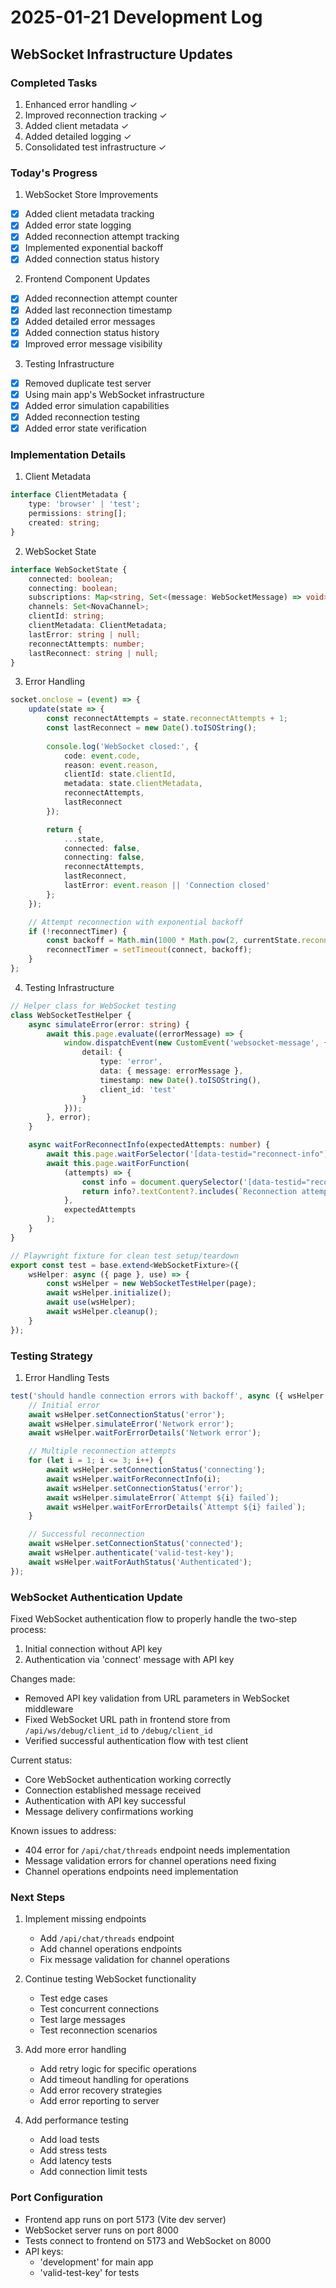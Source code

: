 # 2025-01-21 Development Log

## WebSocket Infrastructure Updates

### Completed Tasks
1. Enhanced error handling ✓
2. Improved reconnection tracking ✓
3. Added client metadata ✓
4. Added detailed logging ✓
5. Consolidated test infrastructure ✓

### Today's Progress

1. WebSocket Store Improvements
- [x] Added client metadata tracking
- [x] Added error state logging
- [x] Added reconnection attempt tracking
- [x] Implemented exponential backoff
- [x] Added connection status history

2. Frontend Component Updates
- [x] Added reconnection attempt counter
- [x] Added last reconnection timestamp
- [x] Added detailed error messages
- [x] Added connection status history
- [x] Improved error message visibility

3. Testing Infrastructure
- [x] Removed duplicate test server
- [x] Using main app's WebSocket infrastructure
- [x] Added error simulation capabilities
- [x] Added reconnection testing
- [x] Added error state verification

### Implementation Details

1. Client Metadata
```typescript
interface ClientMetadata {
    type: 'browser' | 'test';
    permissions: string[];
    created: string;
}
```

2. WebSocket State
```typescript
interface WebSocketState {
    connected: boolean;
    connecting: boolean;
    subscriptions: Map<string, Set<(message: WebSocketMessage) => void>>;
    channels: Set<NovaChannel>;
    clientId: string;
    clientMetadata: ClientMetadata;
    lastError: string | null;
    reconnectAttempts: number;
    lastReconnect: string | null;
}
```

3. Error Handling
```typescript
socket.onclose = (event) => {
    update(state => {
        const reconnectAttempts = state.reconnectAttempts + 1;
        const lastReconnect = new Date().toISOString();
        
        console.log('WebSocket closed:', {
            code: event.code,
            reason: event.reason,
            clientId: state.clientId,
            metadata: state.clientMetadata,
            reconnectAttempts,
            lastReconnect
        });

        return { 
            ...state, 
            connected: false,
            connecting: false,
            reconnectAttempts,
            lastReconnect,
            lastError: event.reason || 'Connection closed'
        };
    });

    // Attempt reconnection with exponential backoff
    if (!reconnectTimer) {
        const backoff = Math.min(1000 * Math.pow(2, currentState.reconnectAttempts), 30000);
        reconnectTimer = setTimeout(connect, backoff);
    }
};
```

4. Testing Infrastructure
```typescript
// Helper class for WebSocket testing
class WebSocketTestHelper {
    async simulateError(error: string) {
        await this.page.evaluate((errorMessage) => {
            window.dispatchEvent(new CustomEvent('websocket-message', {
                detail: {
                    type: 'error',
                    data: { message: errorMessage },
                    timestamp: new Date().toISOString(),
                    client_id: 'test'
                }
            }));
        }, error);
    }

    async waitForReconnectInfo(expectedAttempts: number) {
        await this.page.waitForSelector('[data-testid="reconnect-info"]');
        await this.page.waitForFunction(
            (attempts) => {
                const info = document.querySelector('[data-testid="reconnect-info"]');
                return info?.textContent?.includes(`Reconnection attempts: ${attempts}`);
            },
            expectedAttempts
        );
    }
}

// Playwright fixture for clean test setup/teardown
export const test = base.extend<WebSocketFixture>({
    wsHelper: async ({ page }, use) => {
        const wsHelper = new WebSocketTestHelper(page);
        await wsHelper.initialize();
        await use(wsHelper);
        await wsHelper.cleanup();
    }
});
```

### Testing Strategy

1. Error Handling Tests
```typescript
test('should handle connection errors with backoff', async ({ wsHelper }) => {
    // Initial error
    await wsHelper.setConnectionStatus('error');
    await wsHelper.simulateError('Network error');
    await wsHelper.waitForErrorDetails('Network error');

    // Multiple reconnection attempts
    for (let i = 1; i <= 3; i++) {
        await wsHelper.setConnectionStatus('connecting');
        await wsHelper.waitForReconnectInfo(i);
        await wsHelper.setConnectionStatus('error');
        await wsHelper.simulateError(`Attempt ${i} failed`);
        await wsHelper.waitForErrorDetails(`Attempt ${i} failed`);
    }

    // Successful reconnection
    await wsHelper.setConnectionStatus('connected');
    await wsHelper.authenticate('valid-test-key');
    await wsHelper.waitForAuthStatus('Authenticated');
});
```

### WebSocket Authentication Update

Fixed WebSocket authentication flow to properly handle the two-step process:
1. Initial connection without API key
2. Authentication via 'connect' message with API key

Changes made:
- Removed API key validation from URL parameters in WebSocket middleware
- Fixed WebSocket URL path in frontend store from `/api/ws/debug/client_id` to `/debug/client_id`
- Verified successful authentication flow with test client

Current status:
- Core WebSocket authentication working correctly
- Connection established message received
- Authentication with API key successful
- Message delivery confirmations working

Known issues to address:
- 404 error for `/api/chat/threads` endpoint needs implementation
- Message validation errors for channel operations need fixing
- Channel operations endpoints need implementation

### Next Steps

1. Implement missing endpoints
   - Add `/api/chat/threads` endpoint
   - Add channel operations endpoints
   - Fix message validation for channel operations

2. Continue testing WebSocket functionality
   - Test edge cases
   - Test concurrent connections
   - Test large messages
   - Test reconnection scenarios

2. Add more error handling
   - Add retry logic for specific operations
   - Add timeout handling for operations
   - Add error recovery strategies
   - Add error reporting to server

3. Add performance testing
   - Add load tests
   - Add stress tests
   - Add latency tests
   - Add connection limit tests

### Port Configuration
- Frontend app runs on port 5173 (Vite dev server)
- WebSocket server runs on port 8000
- Tests connect to frontend on 5173 and WebSocket on 8000
- API keys:
  * 'development' for main app
  * 'valid-test-key' for tests
